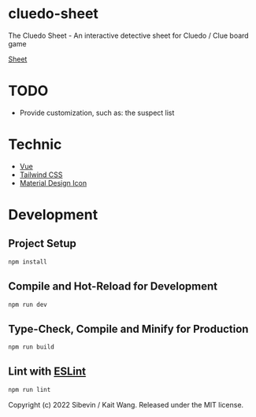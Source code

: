 # cluedo-sheet

The Cluedo Sheet - An interactive detective sheet for Cluedo / Clue board game

[Sheet](https://sibevin.github.io/cluedo-sheet/)

# TODO

- Provide customization, such as: the suspect list

# Technic

- [Vue](https://vuejs.org/)
- [Tailwind CSS](https://tailwindcss.com/)
- [Material Design Icon](https://materialdesignicons.com/)

# Development

## Project Setup

```sh
npm install
```

## Compile and Hot-Reload for Development

```sh
npm run dev
```

## Type-Check, Compile and Minify for Production

```sh
npm run build
```

## Lint with [ESLint](https://eslint.org/)

```sh
npm run lint
```

Copyright (c) 2022 Sibevin / Kait Wang. Released under the MIT license.

